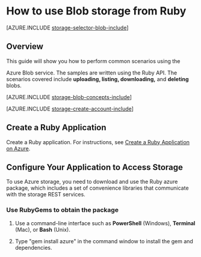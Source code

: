 <properties
	pageTitle="How to use Blob storage from Ruby | Windows Azure"
	description="Learn how to use the Azure Blob service to upload, download, list, and delete blob content. Samples written in Ruby."
	services="storage"
	documentationCenter="ruby"
	authors="tfitzmac"
	manager="wpickett"
	editor=""/>

<tags
	ms.service="storage"
	ms.date="09/01/2015"
	wacn.date=""/>


# How to use Blob storage from Ruby

[AZURE.INCLUDE [storage-selector-blob-include](../includes/storage-selector-blob-include.md)]

## Overview

This guide will show you how to perform common scenarios using the <!-- deleted by customization Azure Blob service. The samples are written using the Ruby API. The scenarios covered include **uploading, listing, downloading,** and **deleting** blobs. -->
<!-- keep by customization: begin -->
Azure Blob service. The samples are written using the Ruby API.
The scenarios covered include **uploading, listing, downloading,** and **deleting** blobs.
<!-- keep by customization: end -->

[AZURE.INCLUDE [storage-blob-concepts-include](../includes/storage-blob-concepts-include.md)]

[AZURE.INCLUDE [storage-create-account-include](../includes/storage-create-account-include.md)]

<!-- deleted by customization
## Create a Ruby application
-->
<!-- keep by customization: begin -->
## Create a Ruby Application
<!-- keep by customization: end -->

Create a Ruby application. For instructions,
see [Create a Ruby <!-- deleted by customization application --><!-- keep by customization: begin --> Application <!-- keep by customization: end --> on Azure](/develop/ruby/tutorials/web-app-with-linux-vm/).

<!-- deleted by customization
## Configure your application to access Storage

To use Azure Storage, you need to download and use the Ruby azure package, which includes a set of convenience libraries that communicate with the storage REST services.
-->
<!-- keep by customization: begin -->
## Configure Your Application to Access Storage

To use Azure storage, you need to download and use the Ruby azure package, which includes a set of convenience libraries that communicate with the storage REST services.
<!-- keep by customization: end -->

### Use RubyGems to obtain the package

1. Use a command-line interface such as **PowerShell** (Windows), **Terminal** (Mac), or **Bash** (Unix).

2. Type "gem install azure" in the command window to install the gem and dependencies.

### Import the package

Using your favorite text editor, add the following to the top of the Ruby file where you intend to use storage:

	require "azure"

## Setup an Azure Storage Connection

The azure module will read the environment variables **AZURE_STORAGE_ACCOUNT** and **AZURE_STORAGE_ACCESS_KEY**
for information required to connect to your Azure storage account. If these environment variables are not set, you must specify the account information before using **Azure::BlobService** with the following code:

	Azure.config.storage_account_name = "<your azure storage account>"
	Azure.config.storage_access_key = "<your azure storage access key>"


To obtain these values:

1. Log <!-- deleted by customization in to --><!-- keep by customization: begin --> into <!-- keep by customization: end --> the [Azure Management Portal](https://manage.windowsazure.cn/).
2. Navigate to the storage account you want to use <!-- deleted by customization. -->
3. Click **MANAGE KEYS** at the bottom of the navigation pane.
4. In the pop up dialog, <!-- deleted by customization you'll --><!-- keep by customization: begin --> you will <!-- keep by customization: end --> see the storage account name, primary access key and secondary access key. For access key, you can use either the primary one or the secondary one.

<!-- deleted by customization
## Create a container
-->
<!-- keep by customization: begin -->
## How To: Create a Container
<!-- keep by customization: end -->

[AZURE.INCLUDE [storage-container-naming-rules-include](../includes/storage-container-naming-rules-include.md)]

The **Azure::BlobService** object lets you work with containers and blobs. To create a container, use the **create_container()** method.

The following <!-- deleted by customization code --> example creates a container or print out the error if there is any.

	azure_blob_service = Azure::BlobService.new
	begin
	  container = azure_blob_service.create_container("test-container")
	rescue
	  puts $!
	end

If you want to make the files in the container public, you can set the container's permissions.

You can just modify the <strong>create\_container()</strong> call to pass the **:public_access_level** option:

	container = azure_blob_service.create_container("test-container",
	  :public_access_level => "<public access level>")


Valid values for the **:public_access_level** option are:

* **blob:** Specifies full public read access for container and blob data. Clients can enumerate blobs within the container via anonymous request, but cannot enumerate containers within the storage account.

* **container:** Specifies public read access for blobs. Blob data within this container can be read via anonymous request, but container data is not available. Clients cannot enumerate blobs within the container via anonymous request.

Alternatively, you can modify the public access level of a container by using **set_container_acl()** method to specify the public access level.
<!-- deleted by customization
The following code example changes the public access level to **container**:
-->
<!-- keep by customization: begin -->
 
The following  example changes the public access level to **container**:
<!-- keep by customization: end -->

	azure_blob_service.set_container_acl('test-container', "container")

<!-- deleted by customization
## Upload a blob into a container
-->
<!-- keep by customization: begin -->
## How To: Upload a Blob into a Container
<!-- keep by customization: end -->

To upload content to a blob, use the **create_block_blob()** method to create the blob, use a file or string as the content of the blob.

The following code <!-- deleted by customization uploads --><!-- keep by customization: begin --> will upload <!-- keep by customization: end --> the file **test.png** as a new blob named "image-blob" in the container.

	content = File.open("test.png", "rb") { |file| file.read }
	blob = azure_blob_service.create_block_blob(container.name,
	  "image-blob", content)
	puts blob.name

<!-- deleted by customization
## List the blobs in a container
-->
<!-- keep by customization: begin -->
## How To: List the Blobs in a Container
<!-- keep by customization: end -->

To list the containers, use **list_containers()** method.
To list the blobs within a container, use **list_blobs()** method.

This outputs the urls of all the blobs in all the containers for the account.

	containers = azure_blob_service.list_containers()
	containers.each do |container|
	  blobs = azure_blob_service.list_blobs(container.name)
	  blobs.each do |blob|
	    puts blob.name
	  end
	end

<!-- deleted by customization
## Download blobs
-->
<!-- keep by customization: begin -->
## How To: Download Blobs
<!-- keep by customization: end -->

To download blobs, use the **get_blob()** method to retrieve the contents.

The following <!-- deleted by customization code --> example demonstrates using **get_blob()** to download the contents of "image-blob" and write it to a local file.

	blob, content = azure_blob_service.get_blob(container.name,"image-blob")
	File.open("download.png","wb") {|f| f.write(content)}

<!-- deleted by customization
## Delete a Blob
Finally, to delete a blob, use the **delete_blob()** method. The following code example demonstrates how to delete a blob.
-->
<!-- keep by customization: begin -->
## How To: Delete a Blob
Finally, to delete a blob, use the **delete_blob()** method. The following  example demonstrates how to delete a blob.
<!-- keep by customization: end -->

	azure_blob_service.delete_blob(container.name, "image-blob")

<!-- deleted by customization
## Next steps

To learn about more complex storage tasks, follow these links:

-  MSDN Reference: [Azure Storage](http://msdn.microsoft.com/zh-cn/library/azure/gg433040.aspx)
-  [Azure Storage Team Blog](http://blogs.msdn.com/b/windowsazurestorage/)
-  [Azure SDK for Ruby](https://github.com/WindowsAzure/azure-sdk-for-ruby) repository on GitHub
-->
<!-- keep by customization: begin -->
## Next Steps

Now that you have learned the basics of blob storage, follow these links to learn about more complex storage tasks.

- See the MSDN Reference: [Azure Storage](http://msdn.microsoft.com/zh-cn/library/azure/gg433040.aspx)
- Visit the [Azure Storage Team Blog](http://blogs.msdn.com/b/windowsazurestorage/)
- Visit the [Azure SDK for Ruby](https://github.com/WindowsAzure/azure-sdk-for-ruby) repository on GitHub
 
<!-- keep by customization: end -->